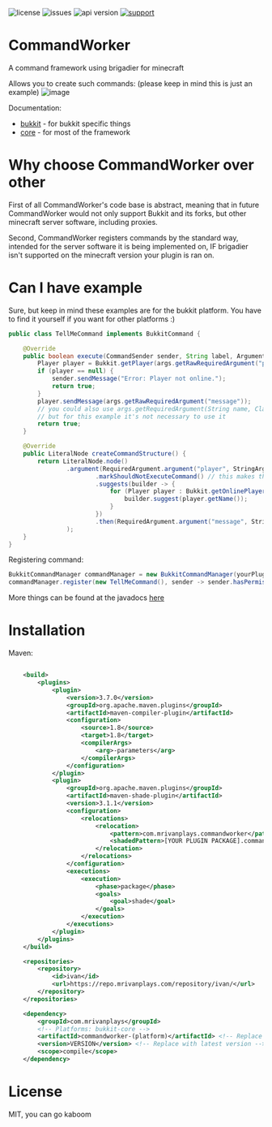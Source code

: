 ![license](https://img.shields.io/github/license/MrIvanPlays/CommandWorker.svg?style=for-the-badge)
![issues](https://img.shields.io/github/issues/MrIvanPlays/CommandWorker.svg?style=for-the-badge)
![api version](https://img.shields.io/maven-metadata/v?color=%20blue&label=latest%20version&metadataUrl=https%3A%2F%2Frepo.mrivanplays.com%2Frepository%2Fivan%2Fcom%2Fmrivanplays%2Fcommandworker-core%2Fmaven-metadata.xml&style=for-the-badge)
[![support](https://img.shields.io/discord/493674712334073878.svg?colorB=Blue&logo=discord&label=Support&style=for-the-badge)](https://mrivanplays.com/discord)

# CommandWorker
A command framework using brigadier for minecraft

Allows you to create such commands: (please keep in mind this is just an example)
![image](https://img.mrivanplays.com/hYARA3qRri.gif)

Documentation:
- [bukkit](https://mrivanplays.com/javadocs/commandworker/bukkit/) - for bukkit specific things 
- [core](https://mrivanplays.com/javadocs/commandworker/core/) - for most of the framework

# Why choose CommandWorker over other
First of all CommandWorker's code base is abstract, meaning that in future CommandWorker would not
only support Bukkit and its forks, but other minecraft server software, including proxies.

Second, CommandWorker registers commands by the standard way, intended for the server software
it is being implemented on, IF brigadier isn't supported on the minecraft version your plugin is ran
on.

# Can I have example
Sure, but keep in mind these examples are for the bukkit platform. You have to find it yourself if 
you want for other platforms :)

```java
public class TellMeCommand implements BukkitCommand {

    @Override
    public boolean execute(CommandSender sender, String label, ArgumentHolder args) {
        Player player = Bukkit.getPlayer(args.getRawRequiredArgument("player"));
        if (player == null) {
            sender.sendMessage("Error: Player not online.");
            return true;
        }
        player.sendMessage(args.getRawRequiredArgument("message"));
        // you could also use args.getRequiredArgument(String name, Class<?> argumentType),
        // but for this example it's not necessary to use it
        return true;
    }

    @Override
    public LiteralNode createCommandStructure() {
        return LiteralNode.node()
                .argument(RequiredArgument.argument("player", StringArgumentType.word())
                        .markShouldNotExecuteCommand() // this makes the argument required
                        .suggests(builder -> {
                            for (Player player : Bukkit.getOnlinePlayers()) {
                                builder.suggest(player.getName());
                            }
                        })
                        .then(RequiredArgument.argument("message", StringArgumentType.greedyString()))
                );
    }
}
```

Registering command:
```java
BukkitCommandManager commandManager = new BukkitCommandManager(yourPluginInstance);
commandManager.register(new TellMeCommand(), sender -> sender.hasPermission("myplugin.tellme"), "tellme", "metell");
```

More things can be found at the javadocs [here](https://mrivanplays.com/javadocs/)

# Installation

Maven:
```xml

    <build>
        <plugins>
            <plugin>
                <version>3.7.0</version>
                <groupId>org.apache.maven.plugins</groupId>
                <artifactId>maven-compiler-plugin</artifactId>
                <configuration>
                    <source>1.8</source>
                    <target>1.8</target>
                    <compilerArgs>
                        <arg>-parameters</arg>
                    </compilerArgs>
                </configuration>
            </plugin>
            <plugin>
                <groupId>org.apache.maven.plugins</groupId>
                <artifactId>maven-shade-plugin</artifactId>
                <version>3.1.1</version>
                <configuration>
                    <relocations>
                        <relocation>
                            <pattern>com.mrivanplays.commandworker</pattern>
                            <shadedPattern>[YOUR PLUGIN PACKAGE].commandworker</shadedPattern> <!-- Replace this -->
                        </relocation>
                    </relocations>
                </configuration>
                <executions>
                    <execution>
                        <phase>package</phase>
                        <goals>
                            <goal>shade</goal>
                        </goals>
                    </execution>
                </executions>
            </plugin>
        </plugins>
    </build>

    <repositories>
        <repository>
            <id>ivan</id>
            <url>https://repo.mrivanplays.com/repository/ivan/</url>
        </repository>
    </repositories>

    <dependency>
        <groupId>com.mrivanplays</groupId>
        <!-- Platforms: bukkit-core -->
        <artifactId>commandworker-(platform)</artifactId> <!-- Replace platform -->
        <version>VERSION</version> <!-- Replace with latest version -->
        <scope>compile</scope>
    </dependency>
```

# License
MIT, you can go kaboom
